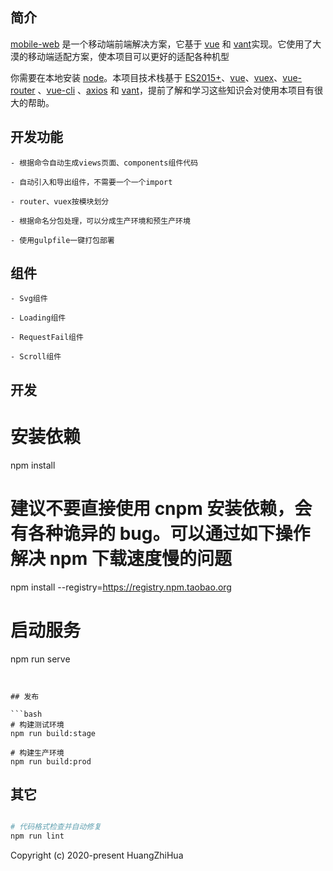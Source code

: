 

## 简介

[mobile-web](https://github.com/Adonis0123/mobile-web) 是一个移动端前端解决方案，它基于 [vue](https://github.com/vuejs/vue) 和 [vant](https://github.com/youzan/vant)实现。它使用了大漠的移动端适配方案，使本项目可以更好的适配各种机型



你需要在本地安装 [node](http://nodejs.org/)。本项目技术栈基于 [ES2015+](http://es6.ruanyifeng.com/)、[vue](https://cn.vuejs.org/index.html)、[vuex](https://vuex.vuejs.org/zh-cn/)、[vue-router](https://router.vuejs.org/zh-cn/) 、[vue-cli](https://github.com/vuejs/vue-cli) 、[axios](https://github.com/axios/axios) 和 [vant](https://github.com/youzan/vant)，提前了解和学习这些知识会对使用本项目有很大的帮助。




## 开发功能

```
- 根据命令自动生成views页面、components组件代码

- 自动引入和导出组件，不需要一个一个import

- router、vuex按模块划分

- 根据命名分包处理，可以分成生产环境和预生产环境

- 使用gulpfile一键打包部署
```

## 组件

```
- Svg组件

- Loading组件

- RequestFail组件

- Scroll组件
```

## 开发


# 安装依赖
npm install

# 建议不要直接使用 cnpm 安装依赖，会有各种诡异的 bug。可以通过如下操作解决 npm 下载速度慢的问题
npm install --registry=https://registry.npm.taobao.org

# 启动服务
npm run serve
```


## 发布

```bash
# 构建测试环境
npm run build:stage

# 构建生产环境
npm run build:prod
```

## 其它

```bash

# 代码格式检查并自动修复
npm run lint
```


Copyright (c) 2020-present HuangZhiHua
